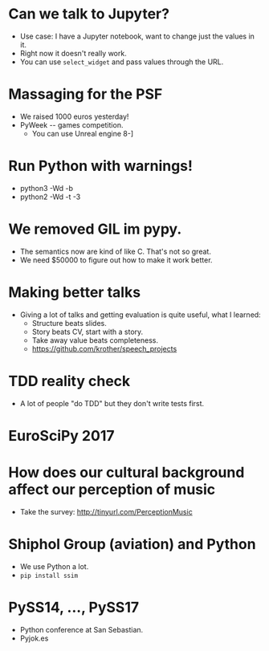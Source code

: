 # Can we talk to Jupyter?

- Use case: I have a Jupyter notebook, want to change just the values in it.
- Right now it doesn't really work.
- You can use `select_widget` and pass values through the URL.

# Massaging for the PSF

- We raised 1000 euros yesterday!
- PyWeek -- games competition.
  - You can use Unreal engine 8-]

# Run Python with warnings!

- python3 -Wd -b
- python2 -Wd -t -3

# We removed GIL im pypy.

- The semantics now are kind of like C. That's not so great.
- We need $50000 to figure out how to make it work better.

# Making better talks

- Giving a lot of talks and getting evaluation is quite useful, what I learned:
  - Structure beats slides.
  - Story beats CV, start with a story.
  - Take away value beats completeness.
  - https://github.com/krother/speech_projects

# TDD reality check

- A lot of people "do TDD" but they don't write tests first.

# EuroSciPy 2017

# How does our cultural background affect our perception of music

- Take the survey: http://tinyurl.com/PerceptionMusic

# Shiphol Group (aviation) and Python

- We use Python a lot.
- `pip install ssim`

# PySS14, ..., PySS17

- Python conference at San Sebastian.
- Pyjok.es

# 
